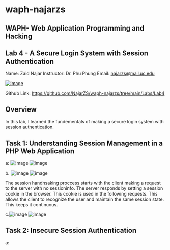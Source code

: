 # waph-najarzs 
## WAPH- Web Application Programming and Hacking 
## Lab 4 - A Secure Login System with Session Authentication
Name: Zaid Najar 
Instructor: Dr. Phu Phung
Email: najarzs@mail.uc.edu

[![image](https://github.com/NajarZS/waph-najarzs/assets/169232307/7efdc406-f5ce-4fbb-80fc-cfe00133c98c)](https://private-user-images.githubusercontent.com/169232307/332916820-7efdc406-f5ce-4fbb-80fc-cfe00133c98c.png?jwt=eyJhbGciOiJIUzI1NiIsInR5cCI6IkpXVCJ9.eyJpc3MiOiJnaXRodWIuY29tIiwiYXVkIjoicmF3LmdpdGh1YnVzZXJjb250ZW50LmNvbSIsImtleSI6ImtleTUiLCJleHAiOjE3MTY0MTUxMjMsIm5iZiI6MTcxNjQxNDgyMywicGF0aCI6Ii8xNjkyMzIzMDcvMzMyOTE2ODIwLTdlZmRjNDA2LWY1Y2UtNGZiYi04MGZjLWNmZTAwMTMzYzk4Yy5wbmc_WC1BbXotQWxnb3JpdGhtPUFXUzQtSE1BQy1TSEEyNTYmWC1BbXotQ3JlZGVudGlhbD1BS0lBVkNPRFlMU0E1M1BRSzRaQSUyRjIwMjQwNTIyJTJGdXMtZWFzdC0xJTJGczMlMkZhd3M0X3JlcXVlc3QmWC1BbXotRGF0ZT0yMDI0MDUyMlQyMTUzNDNaJlgtQW16LUV4cGlyZXM9MzAwJlgtQW16LVNpZ25hdHVyZT04MTIxYTU4YzUwYjYyYzAwNmMxNjcyZTg3MTFlNTdhZWU5ZWZiMWZiY2YwNmI3M2UzYTJiNjkxMTdkZTcyM2M1JlgtQW16LVNpZ25lZEhlYWRlcnM9aG9zdCZhY3Rvcl9pZD0wJmtleV9pZD0wJnJlcG9faWQ9MCJ9.KkBr_xzTTFJNVcUA1LYnh_42ldA2tX1KxMRDfHYd_Qs)

Github Link: https://github.com/NajarZS/waph-najarzs/tree/main/Labs/Lab4


## Overview

In this lab, I learned the fundementals of making a secure login system with session authentication. 

## Task 1: Understanding Session Management in a PHP Web Application

a: ![image](https://github.com/NajarZS/waph-najarzs/assets/169232307/c809595c-ed5f-435a-8c61-d7a4a9e6beac)
![image](https://github.com/NajarZS/waph-najarzs/assets/169232307/ea25bd2f-715b-410c-b0f5-640acca01258)

b. ![image](https://github.com/NajarZS/waph-najarzs/assets/169232307/638d7ab1-e2c6-4987-816d-2cbcb46e1758)
![image](https://github.com/NajarZS/waph-najarzs/assets/169232307/d6499aa0-3747-47a6-90bc-c03c6b01aa1a)

The session handhsaking proccess starts with the client making a request to the server with no sessioninfo. The server responds by setting a session cookie in the browser. This cookie is used in the following requests. This allows the client to recognize the user and maintain the same session state. This keeps it continuous. 

c.![image](https://github.com/NajarZS/waph-najarzs/assets/169232307/ab087e1b-2319-4166-8bf9-4ade73ffa634)
![image](https://github.com/NajarZS/waph-najarzs/assets/169232307/ac3ce79c-449e-4cad-b3df-104fe94df306)

## Task 2: Insecure Session Authentication

a: 





